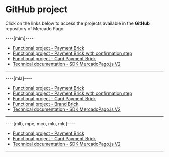 # GitHub project

Click on the links below to access the projects available in the **GitHub** repository of Mercado Pago.

----[mlm]----
* [Functional project - Payment Brick](https://github.com/mercadopago/payment-bricks-sample-node)
* [Functional project - Payment Brick with confirmation step](https://github.com/mercadopago/payment-bricks-review-sample-node)
* [Functional project - Card Payment Brick](https://github.com/mercadopago/card-payment-bricks-sample)
* [Technical documentation - SDK MercadoPago.js V2](https://github.com/mercadopago/sdk-js)

------------
----[mla]----
* [Functional project - Payment Brick](https://github.com/mercadopago/payment-bricks-sample-node)
* [Functional project - Payment Brick with confirmation step](https://github.com/mercadopago/payment-bricks-review-sample-node)
* [Functional project - Card Payment Brick](https://github.com/mercadopago/card-payment-bricks-sample)
* [Functional project - Brand Brick](https://github.com/mercadopago/wallet-brand-bricks-sample)
* [Technical documentation - SDK MercadoPago.js V2](https://github.com/mercadopago/sdk-js)

------------
----[mlb, mpe, mco, mlu, mlc]----
* [Functional project - Payment Brick](https://github.com/mercadopago/payment-bricks-sample-node)
* [Functional project - Card Payment Brick](https://github.com/mercadopago/card-payment-bricks-sample)
* [Technical documentation - SDK MercadoPago.js V2](https://github.com/mercadopago/sdk-js)

------------